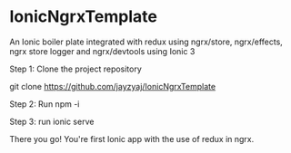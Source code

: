 # IonicNgrxTemplate
An Ionic boiler plate integrated with redux using ngrx/store, ngrx/effects, ngrx store logger and ngrx/devtools using Ionic 3

Step 1: Clone the project repository

git clone https://github.com/jayzyaj/IonicNgrxTemplate

Step 2: Run npm -i

Step 3: run ionic serve

There you go! You're first Ionic app with the use of redux in ngrx.
